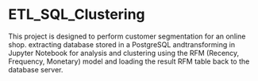 # ETL_SQL_Clustering
This project is designed to perform customer segmentation for an online shop. extracting database stored in a PostgreSQL andtransforming in Jupyter Notebook for analysis and clustering using the RFM (Recency, Frequency, Monetary) model and loading the result RFM table back to the database server.
